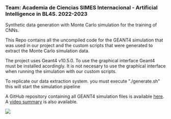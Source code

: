 ### Team: Academia de Ciencias SIMES Internacional - Artificial Intelligence in BL4S. 2022-2023

Synthetic data generation with Monte Carlo simulation for the training of CNNs.

This Repo contains all the uncompiled code for the GEANT4 simulation that was used in our project and the custom scripts that were generated to extract the Monte Carlo simulation data.

The project uses Geant4 v10.5.0. To use the graphical interface Geant4 must be installed acordingly. It is not necesary to use the graphical interface when running the simulation with our custom scripts.

To replicate our data extraction system. you must execute "./generate.sh" this will start the simulation pipeline

A GitHub repository containing all GEANT4 simulation files is available [here](https://colab.research.google.com/drive/1W_xtL3fsxVUiA3LB3cDJhsmJUMBwVITR?usp=sharing).
A [video summary](https://centrosimes.org/physics-team) is also available.


![](https://centrosimes.org/wp-content/uploads/2021/02/cropped-simes-internacional-transparente.02040x850png.png)
